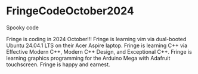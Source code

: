 # FringeCodeOctober2024
Spooky code

Fringe is coding in 2024 October!!!
Fringe is learning vim via dual-booted Ubuntu 24.04.1 LTS on their Acer Aspire laptop.
Fringe is learning C++ via Effective Modern C++, Modern C++ Design, and Exceptional C++.
Fringe is learning graphics programming for the Arduino Mega with Adafruit touchscreen.
Fringe is happy and earnest.
